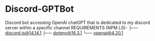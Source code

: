 # Discord-GPTBot
Discord bot accessing OpenAI chatGPT that is dedicated to my discord server within a specific channel
REQUIREMENTS (NPM LS)- 
├── discord.js@14.14.1
├── dotenv@16.3.1
└── openai@4.20.1
